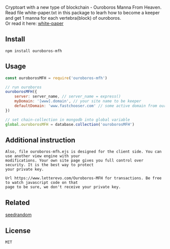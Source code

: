 Cryptoart with a new type of blockchain - Ouroboros Manna From Heaven.  
Read file white-paper.txt in this package to learh how to become a keeper and get 1 manna for each vertebra(block) of ouroboros.  
Or read it here: [white-paper](https://www.fastchooser.com/Manna-from-Heaven-Cryptoart-with-Ouroboros-Blockchain-DLT)

Install
----------------
```
npm install ouroboros-mfh
```

Usage
----------------
```js
const ouroborosMFH = require('ouroboros-mfh')

// run ouroboros
ouroborosMFH({ 
    server: server_name, // server_name = express()
    myDomain: '[www].domain', // your site name to be keeper
    defaultDomain: 'www.fastchooser.com' // some active domain from ouroboros when you have no ouroboros chain
})    

// set chain-collection in mongodb into global variable
global.ouroborosMFH = database.collection('ouroborosMFH')
```

Additional instruction
----------------
```
Also, file ouroboros-mfh.ejs is designed for the client side. You can use another view engine with your  
modifications. Your own site page gives you full control over security. It is the best way to protect  
your private key.  

Url https://www.letterevo.com/Ouroboros-MFH for transactions. Be free to watch javascript code on that  
page to be sure, we don't receive your private key.  
```

Related
----------------
[seedrandom](https://github.com/davidbau/seedrandom')


License
----------------
```
MIT
```